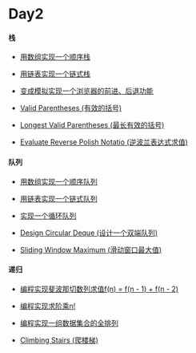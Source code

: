 # Day2

#### 栈

- [用数组实现一个顺序栈]()

- [用链表实现一个链式栈]()

- [变成模拟实现一个浏览器的前进、后退功能]()

- [Valid Parentheses (有效的括号)](https://github.com/A11Might/SomePracticeCode/blob/master/leetCode/ValidParentheses.java)

- [Longest Valid Parentheses (最长有效的括号)](https://github.com/A11Might/SomePracticeCode/blob/master/leetCode/LongestValidParentheses.java)

- [Evaluate Reverse Polish Notatio (逆波兰表达式求值)](https://github.com/A11Might/SomePracticeCode/blob/master/leetCode/EvaluateReversePolishNotatio.java)

#### 队列

- [用数组实现一个顺序队列]()

- [用链表实现一个链式队列]()

- [实现一个循环队列]()

- [Design Circular Deque (设计一个双端队列)]()

- [Sliding Window Maximum (滑动窗口最大值)](https://github.com/A11Might/SomePracticeCode/blob/master/leetCode/MaxSlidingWindow.java)

#### 递归

- [编程实现斐波那切数列求值f(n) = f(n - 1) + f(n - 2)]()

- [编程实现求阶乘n!]()

- [编程实现一组数据集合的全排列]()

- [Climbing Stairs (爬楼梯)](https://github.com/A11Might/SomePracticeCode/blob/master/leetCode/ClimbingStairs.java)
